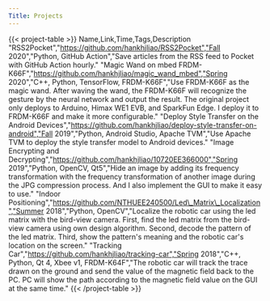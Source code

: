 ```yaml
---
Title: Projects
---
```


{{< project-table >}}
Name,Link,Time,Tags,Description
"RSS2Pocket","https://github.com/hankhjliao/RSS2Pocket","Fall 2020","Python, GitHub Action","Save articles from the RSS feed to Pocket with GitHub Action hourly."
"Magic Wand on mbed FRDM-K66F","https://github.com/hankhjliao/magic_wand_mbed","Spring 2020","C++, Python, TensorFlow, FRDM-K66F","Use FRDM-K66F as the magic wand. After waving the wand, the FRDM-K66F will recognize the gesture by the neural network and output the result. The original project only deploys to Arduino, Himax WE1 EVB, and SparkFun Edge. I deploy it to FRDM-K66F and make it more configurable."
"Deploy Style Transfer on the Android Devices","https://github.com/hankhjliao/deploy-style-transfer-on-android","Fall 2019","Python, Android Studio, Apache TVM","Use Apache TVM to deploy the style transfer model to Android devices."
"Image Encrypting and Decrypting","https://github.com/hankhjliao/10720EE366000","Spring 2019","Python, OpenCV, Qt5","Hide an image by adding its frequency transformation with the frequency transformation of another image during the JPG compression process. And I also implement the GUI to make it easy to use."
"Indoor Positioning","https://github.com/NTHUEE240500/Led\_Matrix\_Localization","Summer 2018","Python, OpenCV","Localize the robotic car using the led matrix with the bird-view camera. First, find the led matrix from the bird-view camera using own design algorithm. Second, decode the pattern of the led matrix. Third, show the pattern's meaning and the robotic car's location on the screen."
"Tracking Car","https://github.com/hankhjliao/tracking-car","Spring 2018","C++, Python, Qt 4, Xbee v1, FRDM-K64F","The robotic car will track the trace drawn on the ground and send the value of the magnetic field back to the PC. PC will show the path according to the magnetic field value on the GUI at the same time."
{{< /project-table >}}
